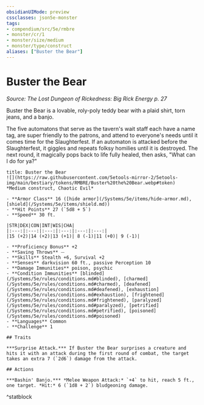 ```yaml
---
obsidianUIMode: preview
cssclasses: json5e-monster
tags:
- compendium/src/5e/rmbre
- monster/cr/1
- monster/size/medium
- monster/type/construct
aliases: ["Buster the Bear"]
---
```

# Buster the Bear
*Source: The Lost Dungeon of Rickedness: Big Rick Energy p. 27*  

Buster the Bear is a lovable, roly-poly teddy bear with a plaid shirt, torn jeans, and a banjo.

The five automatons that serve as the tavern's wait staff each have a name tag, are super friendly to the patrons, and attend to everyone's needs until it comes time for the Slaughterfest. If an automaton is attacked before the Slaughterfest, it giggles and repeats folksy homilies until it is destroyed. The next round, it magically pops back to life fully healed, then asks, "What can I do for ya?"

```ad-statblock
title: Buster the Bear
![](https://raw.githubusercontent.com/5etools-mirror-2/5etools-img/main/bestiary/tokens/RMBRE/Buster%20the%20Bear.webp#token)
*Medium construct, Chaotic Evil*

- **Armor Class** 16 ([hide armor](/Systems/5e/items/hide-armor.md), [shield](/Systems/5e/items/shield.md))
- **Hit Points** 27 (`5d8 + 5`)
- **Speed** 30 ft.

|STR|DEX|CON|INT|WIS|CHA|
|:---:|:---:|:---:|:---:|:---:|:---:|
|15 (+2)|14 (+2)|13 (+1)| 8 (-1)|11 (+0)| 9 (-1)|

- **Proficiency Bonus** +2
- **Saving Throws** ⏤
- **Skills** Stealth +6, Survival +2
- **Senses** darkvision 60 ft., passive Perception 10
- **Damage Immunities** poison, psychic
- **Condition Immunities** [blinded](/Systems/5e/rules/conditions.md#blinded), [charmed](/Systems/5e/rules/conditions.md#charmed), [deafened](/Systems/5e/rules/conditions.md#deafened), [exhaustion](/Systems/5e/rules/conditions.md#exhaustion), [frightened](/Systems/5e/rules/conditions.md#frightened), [paralyzed](/Systems/5e/rules/conditions.md#paralyzed), [petrified](/Systems/5e/rules/conditions.md#petrified), [poisoned](/Systems/5e/rules/conditions.md#poisoned)
- **Languages** Common
- **Challenge** 1

## Traits

***Surprise Attack.*** If Buster the Bear surprises a creature and hits it with an attack during the first round of combat, the target takes an extra 7 (`2d6`) damage from the attack.

## Actions

***Bashin' Banjo.*** *Melee Weapon Attack:* `+4` to hit, reach 5 ft., one target. *Hit:* 6 (`1d8 + 2`) bludgeoning damage.
```
^statblock